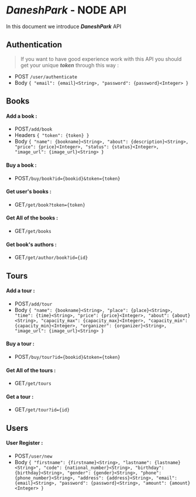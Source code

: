 # *DaneshPark* - NODE API

In this document we introduce ***DaneshPark*** API

## Authentication

> If you want to have good experience work with this API you should get
> your unique ***token*** through this way :
- POST `/user/authenticate`
- Body `{
  "email": {email}<String>,
  "password": {password}<Integer>
}`

##  Books

#### Add a book : 
- POST`/add/book`
- Headers `{
  "token": {token}
}`
- Body `{
  "name": {bookname}<String>,
  "about": {description}<String>,
  "price": {price}<Integer>,
  "status": {status}<Integer>,
  "image_url": {image_url}<String>
}`

#### Buy a book : 
- POST`/buy/book?id={bookid}&token={token}`

#### Get user's books : 
- GET`/get/book?token={token}`

#### Get All of the books : 
- GET`/get/books`

#### Get book's authors :
- GET`/get/author/book?id={id}`

##  Tours

#### Add a tour : 
- POST`/add/tour`
- Body `{
  "name": {bookname}<String>,
  "place": {place}<String>,
  "time": {time}<String>,
  "price": {price}<Integer>,
  "about": {about}<String>,
  "capacity_max": {capacity_max}<Integer>,
  "capacity_min": {capacity_min}<Integer>,
  "organizer": {organizer}<String>,
  "image_url": {image_url}<String>
}`

#### Buy a tour : 
- POST`/buy/tour?id={bookid}&token={token}`

#### Get All of the tours : 
- GET`/get/tours`

#### Get a tour :
- GET`/get/tour?id={id}`


## Users

#### User Register :
- POST`/user/new`
- Body `{
  "firstname": {firstname}<String>,
  "lastname": {lastname}<String>",
  "code": {national_number}<String>,
  "birthday": {birthday}<String>,
  "gender": {gender}<String>,
  "phone": {phone_number}<String>,
  "address": {address}<String>,
  "email": {email}<String>,
  "password": {password}<String>,
  "amount": {amount}<Integer>
}`
